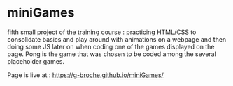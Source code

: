 # miniGames
fifth small project of the training course : practicing HTML/CSS to consolidate basics and play around with animations on a webpage and then doing some JS later on when coding one of the games displayed on the page. Pong is the game that was chosen to be coded among the several placeholder games.

Page is live at : https://g-broche.github.io/miniGames/
